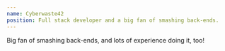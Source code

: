 ```yaml
---
name: Cyberwaste42
position: Full stack developer and a big fan of smashing back-ends.
---
```


Big fan of smashing back-ends, and lots of experience doing it, too!

